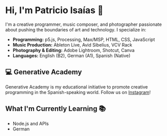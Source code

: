 # Hi, I'm Patricio Isaías 👋

I'm a creative programmer, music composer, and photographer passionate about pushing the boundaries of art and technology. I specialize in:
- **Programming:** p5.js, Processing, Max/MSP, HTML, CSS, JavaScript
- **Music Production:** Ableton Live, Avid Sibelius, VCV Rack
- **Photography & Editing:** Adobe Lightroom, Shotcut, Canva 
- **Languages:** English (B2), German (A1), Spanish (Native)

## 💻 Generative Academy

Generative Academy is my educational initiative to promote creative programming in the Spanish-speaking world. Follow us on [Instagram](https://www.instagram.com/generative.academy/)!

## What I'm Currently Learning 📚

- Node.js and APIs
- German
